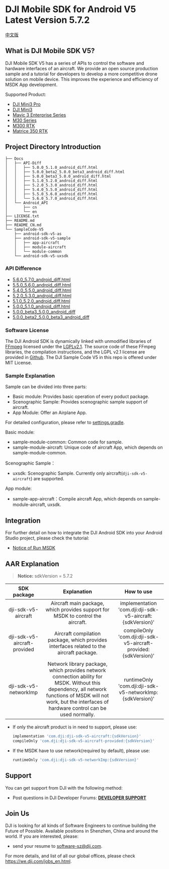 # DJI Mobile SDK for Android V5 Latest Version 5.7.2

[中文版](README_CN.md)

## What is DJI Mobile SDK V5?

DJI Mobile SDK V5 has a series of APIs to control the software and hardware interfaces of an aircraft. We provide an open source production sample and a tutorial for developers to develop a more competitive drone solution on mobile device. This improves the experience and efficiency of MSDK App development.

Supported Product:
* [DJI Mini3 Pro](https://www.dji.com/cn/mini-3-pro?site=brandsite&from=landing_page)
* [DJI Mini3](https://www.dji.com/cn/mini-3?site=brandsite&from=landing_page)
* [Mavic 3 Enterprise Series](https://www.dji.com/cn/mavic-3-enterprise)
* [M30 Series](https://www.dji.com/matrice-30?site=brandsite&from=nav)
* [M300 RTK](https://www.dji.com/matrice-300?site=brandsite&from=nav)
* [Matrice 350 RTK](https://enterprise.dji.com/cn/matrice-350-rtk)



## Project Directory Introduction

```
├── Docs
│   ├── API-Diff
│   │   ├── 5.0.0_5.1.0_android_diff.html
│   │   ├── 5.0.0_beta2_5.0.0_beta3_android_diff.html
│   │   ├── 5.0.0_beta3_5.0.0_android_diff.html
│   │   ├── 5.1.0_5.2.0_android_diff.html
│   │   ├── 5.2.0_5.3.0_android_diff.html
│   │   ├── 5.4.0_5.5.0_android_diff.html
│   │   ├── 5.5.0_5.6.0_android_diff.html
│   │   └── 5.6.0_5.7.0_android_diff.html
│   └── Android_API
│       ├── cn
│       └── en
├── LICENSE.txt
├── README.md
├── README_CN.md
└── SampleCode-V5
    ├── android-sdk-v5-as
    ├── android-sdk-v5-sample
    │   ├── app-aircraft
    │   ├── module-aircraft
    │   └── module-common
    └── android-sdk-v5-uxsdk

```

### API Difference
- [5.6.0_5.7.0_android_diff.html](https://dji-sdk.github.io/Mobile-SDK-Android-V5/Docs/API-Diff/5.6.0_5.7.0_android_diff.html)
- [5.5.0_5.6.0_android_diff.html](https://dji-sdk.github.io/Mobile-SDK-Android-V5/Docs/API-Diff/5.5.0_5.6.0_android_diff.html)
- [5.4.0_5.5.0_android_diff.html](https://dji-sdk.github.io/Mobile-SDK-Android-V5/Docs/API-Diff/5.4.0_5.5.0_android_diff.html)
- [5.2.0_5.3.0_android_diff.html](https://dji-sdk.github.io/Mobile-SDK-Android-V5/Docs/API-Diff/5.2.0_5.3.0_android_diff.html)
- [5.1.0_5.2.0_android_diff.html](https://dji-sdk.github.io/Mobile-SDK-Android-V5/Docs/API-Diff/5.1.0_5.2.0_android_diff.html)
- [5.0.0_5.1.0_android_diff.html](https://dji-sdk.github.io/Mobile-SDK-Android-V5/Docs/API-Diff/5.0.0_5.1.0_android_diff.html)
- [5.0.0_beta3_5.0.0_android_diff](https://dji-sdk.github.io/Mobile-SDK-Android-V5/Docs/API-Diff/5.0.0_beta3_5.0.0_android_diff.html)
- [5.0.0_beta2_5.0.0_beta3_android_diff](https://dji-sdk.github.io/Mobile-SDK-Android-V5/Docs/API-Diff/5.0.0_beta2_5.0.0_beta3_android_diff.html)

### Software License

The DJI Android SDK is dynamically linked with unmodified libraries of <a href=http://ffmpeg.org>FFmpeg</a> licensed under the <a href=https://www.gnu.org/licenses/lgpl-2.1.html.en>LGPLv2.1</a>. The source code of these FFmpeg libraries, the compilation instructions, and the LGPL v2.1 license are provided in [Github](https://github.com/dji-sdk/FFmpeg). The DJI Sample Code V5 in this repo is offered under MIT License.


### Sample Explanation

Sample can be divided into three parts:

- Basic module: Provides basic operation of every poduct package.
- Scenographic Sample: Provides scenographic sample support of aircraft.
- App Module: Offer an Airplane App.

For detailed configuration, please refer to [settings.gradle](SampleCode-V5/android-sdk-v5-as/settings.gradle).

Basic module:

- sample-module-common: Common code for sample.
- sample-module-aircraft: Unique code of aircraft App, which depends on sample-module-common.

Scenographic Sample：

- uxsdk: Scenographic Sample. Currently only aircraft(`dji-sdk-v5-aircraft`) are supported.

App module:

- sample-app-aircraft：Compile aircraft App, which depends on sample-module-aircraft, uxsdk.


## Integration

For further detail on how to integrate the DJI Android SDK into your Android Studio project, please check the tutorial:
- [Notice of Run MSDK](https://developer.dji.com/doc/mobile-sdk-tutorial/en/quick-start/user-project-caution.html)

## AAR Explanation

> **Notice:** sdkVersion = 5.7.2

| SDK package | Explanation | How to use|
| :---------------: | :-----------------:  | :---------------: |
|     dji-sdk-v5-aircraft      | Aircraft main package, which provides support for MSDK to control the aircraft. | implementation 'com.dji:dji-sdk-v5-aircraft:{sdkVersion}' |
| dji-sdk-v5-aircraft-provided | Aircraft compilation package, which provides interfaces related to the aircraft package. | compileOnly 'com.dji:dji-sdk-v5-aircraft-provided:{sdkVersion}' |
| dji-sdk-v5-networkImp | Network library package, which provides network connection ability for MSDK. Without this dependency, all network functions of MSDK will not work, but the interfaces of hardware control can be used normally. | runtimeOnly 'com.dji:dji-sdk-v5-networkImp:{sdkVersion}' |

- If only the aircraft product is in need to support, please use:

  ```groovy
  implementation 'com.dji:dji-sdk-v5-aircraft:{sdkVersion}'
  compileOnly 'com.dji:dji-sdk-v5-aircraft-provided:{sdkVersion}'
  ```
  
- If the MSDK have to use network(required by default), please use:
  ```groovy
  runtimeOnly 'com.dji:dji-sdk-v5-networkImp:{sdkVersion}'
  ```



## Support

You can get support from DJI with the following method:

- Post questions in DJI Developer Forums: [**DEVELOPER SUPPORT**](https://djisdksupport.zendesk.com/hc/en-us/community/topics)

## Join Us

DJI is looking for all kinds of Software Engineers to continue building the Future of Possible. Available positions in Shenzhen, China and around the world. If you are interested, please:
* send your resume to <software-sz@dji.com>.

For more details, and list of all our global offices, please check <https://we.dji.com/jobs_en.html>.